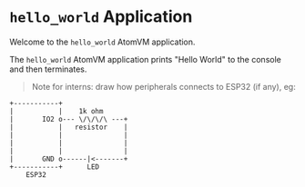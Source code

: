 # `hello_world` Application

Welcome to the `hello_world` AtomVM application.

The `hello_world` AtomVM application prints "Hello World" to the console and then terminates.

> Note for interns: draw how peripherals connects to ESP32 (if any), eg:

    +-----------+
    |           |    1k ohm
    |       IO2 o--- \/\/\/\ ---+
    |           |   resistor    |
    |           |               |
    |           |               |
    |           |               |
    |       GND o------|<-------+
    +-----------+      LED
        ESP32
